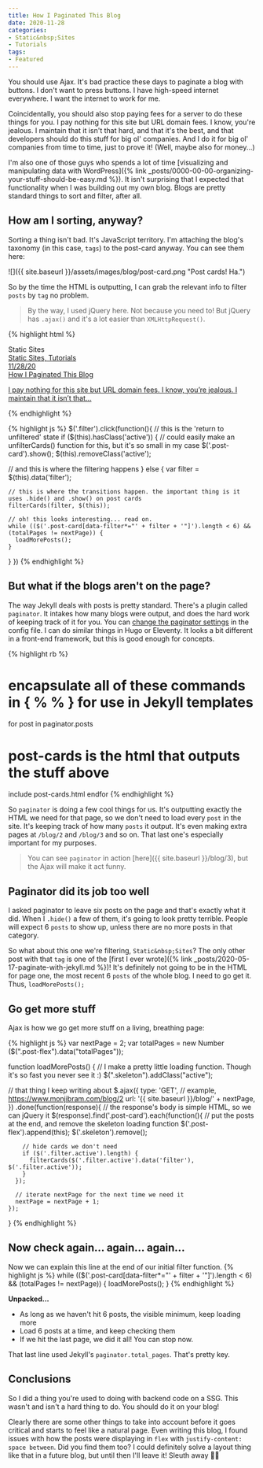 ```yaml
---
title: How I Paginated This Blog
date: 2020-11-28
categories:
- Static&nbsp;Sites
- Tutorials
tags:
- Featured
---
```


You should use Ajax. It's bad practice these days to paginate a blog with buttons. I don't want to press buttons. I have high-speed internet everywhere. I want the internet to work for me.

Coincidentally, you should also stop paying fees for a server to do these things for you. I pay nothing for this site but URL domain fees. I know, you're jealous. I maintain that it isn't that hard, and that it's the best, and that developers should do this stuff for big ol' companies. And I do it for big ol' companies from time to time, just to prove it! (Well, maybe also for money...)

I'm also one of those guys who spends a lot of time [visualizing and manipulating data with WordPress]({% link _posts/0000-00-00-organizing-your-stuff-should-be-easy.md %}). It isn't surprising that I expected that functionality when I was building out my own blog. Blogs are pretty standard things to sort and filter, after all.

## How am I sorting, anyway?

Sorting a thing isn't bad. It's JavaScript territory. I'm attaching the blog's taxonomy (in this case, `tags`) to the post-card anyway. You can see them here:

![]({{ site.baseurl }}/assets/images/blog/post-card.png "Post cards! Ha.")

So by the time the HTML is outputting, I can grab the relevant info to filter `posts` by `tag` no problem. 

> By the way, I used jQuery here. Not because you need to! But jQuery has `.ajax()` and it's a lot easier than `XMLHttpRequest()`.

{% highlight html %}
<!-- Filters -->
<div class="filter" data-filter="static-nbsp-sites">Static&nbsp;Sites</div>

<!-- Post Cards -->
<a href="/static-sites-and-filtering-things/" class="post-card" data-filter="static-nbsp-sitestutorials">
  <div class="left">
    <div class="tag-date">
      <div class="tags">Static&nbsp;Sites, Tutorials</div>
      <div class="date">11/28/20</div>
    </div>
    <div class="title">How I Paginated This Blog</div>
    <p class="shortcut">I pay nothing for this site but URL domain fees. I know, you’re jealous. I maintain that it isn’t that...</p>
  </div>
  <div class="right" style="background-image: url(/assets/images/pages.jpg);"></div>
</a>
{% endhighlight %}

{% highlight js %}
$('.filter').click(function(){
  // this is the 'return to unfiltered' state
  if ($(this).hasClass('active')) {
    // could easily make an unfilterCards() function for this, but it's so small in my case
    $('.post-card').show();
    $(this).removeClass('active');

  // and this is where the filtering happens
  } else {
    var filter = $(this).data('filter');

    // this is where the transitions happen. the important thing is it uses .hide() and .show() on post cards
    filterCards(filter, $(this));

    // oh! this looks interesting... read on.
    while (($('.post-card[data-filter*="' + filter + '"]').length < 6) && (totalPages != nextPage)) {
      loadMorePosts();
    }
  }
})
{% endhighlight %}

## But what if the blogs aren't on the page?

The way Jekyll deals with posts is pretty standard. There's a plugin called `paginator`. It intakes how many blogs were output, and does the hard work of keeping track of it for you. You can [change the paginator settings](https://jekyllrb.com/docs/pagination/) in the config file. I can do similar things in Hugo or Eleventy. It looks a bit different in a front-end framework, but this is good enough for concepts.

{% highlight rb %}
# encapsulate all of these commands in { % % } for use in Jekyll templates
for post in paginator.posts
  # post-cards is the html that outputs the stuff above
  include post-cards.html
endfor
{% endhighlight %}

So `paginator` is doing a few cool things for us. It's outputting exactly the HTML we need for that page, so we don't need to load every `post` in the site. It's keeping track of how many `posts` it output. It's even making extra pages at `/blog/2` and `/blog/3` and so on. That last one's especially important for my purposes.

> You can see `paginator` in action [here]({{ site.baseurl }}/blog/3), but the Ajax will make it act funny.

## Paginator did its job too well

I asked paginator to leave six posts on the page and that's exactly what it did. When I `.hide()` a few of them, it's going to look pretty terrible. People will expect 6 `posts` to show up, unless there are no more posts in that category.

So what about this one we're filtering, `Static&nbsp;Sites`?  The only other post with that `tag` is one of the [first I ever wrote]({% link _posts/2020-05-17-paginate-with-jekyll.md %})! It's definitely not going to be in the HTML for page one, the most recent 6 `posts` of the whole blog. I need to go get it. Thus, `loadMorePosts();`


## Go get more stuff

Ajax is how we go get more stuff on a living, breathing page:

{% highlight js %}
var nextPage = 2;
var totalPages = new Number ($(".post-flex").data("totalPages"));

function loadMorePosts() {
  // I make a pretty little loading function. Though it's so fast you never see it :)
  $(".skeleton").addClass("active");
  
  // that thing I keep writing about
  $.ajax({
    type: 'GET',
    // example, https://www.monjibram.com/blog/2
    url: '{{ site.baseurl }}/blog/' + nextPage,
  })
    .done(function(response){
      // the response's body is simple HTML, so we can jQuery it
      $(response).find('.post-card').each(function(){
        // put the posts at the end, and remove the skeleton loading function
        $('.post-flex').append(this);
        $('.skeleton').remove();

        // hide cards we don't need
        if ($('.filter.active').length) {
          filterCards($('.filter.active').data('filter'), $('.filter.active'));
        }
      });

      // iterate nextPage for the next time we need it
      nextPage = nextPage + 1;
    });
}
{% endhighlight %}

## Now check again... again... again...

Now we can explain this line at the end of our initial filter function.
{% highlight js %}
while (($('.post-card[data-filter*="' + filter + '"]').length < 6) && (totalPages != nextPage)) {
  loadMorePosts();
}
{% endhighlight %}

**Unpacked...**
- As long as we haven't hit 6 posts, the visible minimum, keep loading more
- Load 6 posts at a time, and keep checking them
- If we hit the last page, we did it all! You can stop now.

That last line used Jekyll's `paginator.total_pages`. That's pretty key.

## Conclusions

So I did a thing you're used to doing with backend code on a SSG. This wasn't and isn't a hard thing to do. You should do it on your blog!

Clearly there are some other things to take into account before it goes critical and starts to feel like a natural page. Even writing this blog, I found issues with how the posts were displaying in `flex` with `justify-content: space between`. Did you find them too? I could definitely solve a layout thing like that in a future blog, but until then I'll leave it! Sleuth away 🕵️‍♂️